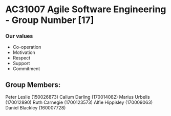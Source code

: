 # AC31007 Agile Software Engineering - Group Number [17]

### Our values
* Co-operation
* Motivation
* Respect
* Support
* Commitment

## Group Members:

Peter Leslie (150026873)
Callum Darling (170014082)
Marius Urbelis (170012890)
Ruth Carnegie (1700123573)
Alfie Hippisley (170009063)
Daniel Blackley (160007728)
